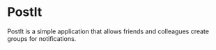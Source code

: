 # PostIt
PostIt is a simple application that allows friends and colleagues create groups for notifications. 
